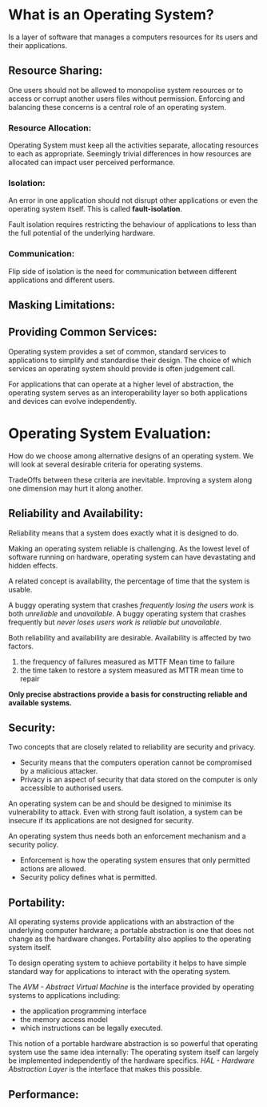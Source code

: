 # What is an Operating System?

Is a layer of software that manages a computers resources for its users and their applications.

## Resource Sharing:
One users should not be allowed to monopolise system resources or to access or corrupt another users files without permission. Enforcing and balancing these concerns is a central role of an operating system.

### Resource Allocation:
Operating System must keep all the activities separate, allocating resources to each as appropriate. Seemingly trivial differences in how resources are allocated can impact user perceived performance.

### Isolation:
An error in one application should not disrupt other applications or even the operating system itself. This is called **fault-isolation**.

Fault isolation requires restricting the behaviour of applications to less than the full potential of the underlying hardware.

### Communication:
Flip side of isolation is the need for communication between different applications and different users.


## Masking Limitations:

## Providing Common Services:
Operating system provides a set of common, standard services to applications to simplify and standardise their design. The choice of which services an operating system should provide is often judgement call.

For applications that can operate at a higher level of abstraction, the operating system serves as an interoperability layer so both applications and devices can evolve independently.


# Operating System Evaluation:
How do we choose among alternative designs of an operating system. We will look at several desirable criteria for operating systems.

TradeOffs between these criteria are inevitable. Improving a system along one dimension may hurt it along another.

## Reliability and Availability:
Reliability means that a system does exactly what it is designed to do. 

Making an operating system reliable is challenging. As the lowest level of software running on hardware, operating system can have devastating and hidden effects.

A related concept is availability, the percentage of time that the system is usable. 

A buggy operating system that crashes *frequently losing the users work* is both *unreliable* and *unavailable*. A buggy operating system that crashes frequently but *never loses users work is reliable but unavailable*. 

Both reliability and availability are desirable. Availability is affected by two factors.
1. the frequency of failures measured as MTTF Mean time to failure
2. the time taken to restore a system measured as MTTR mean time to repair

**Only precise abstractions provide a basis for constructing reliable and available systems.**

## Security:
Two concepts that are closely related to reliability are security and privacy. 
- Security means that the computers operation cannot be compromised by a malicious attacker.
- Privacy is an aspect of security that data stored on the computer is only accessible to authorised users.

An operating system can be and should be designed to minimise its vulnerability to attack. Even with strong fault isolation, a system can be insecure if its applications are not designed for security.

An operating system thus needs both an enforcement mechanism and a security policy.
- Enforcement is how the operating system ensures that only permitted actions are allowed.
- Security policy defines what is permitted.


## Portability:
All operating systems provide applications with an abstraction of the underlying computer hardware; a portable abstraction is one that does not change as the hardware changes. Portability also applies to the operating system itself.

To design operating system to achieve portability it helps to have simple standard way for applications to interact with the operating system.

The *AVM - Abstract Virtual Machine* is the interface provided by operating systems to applications including:
- the application programming interface
- the memory access model
- which instructions can be legally executed.

This notion of a portable hardware abstraction is so powerful that operating system use the same idea internally: The operating system itself can largely be implemented independently of the hardware specifics. *HAL - Hardware Abstraction Layer* is the interface that makes this possible.

## Performance:
